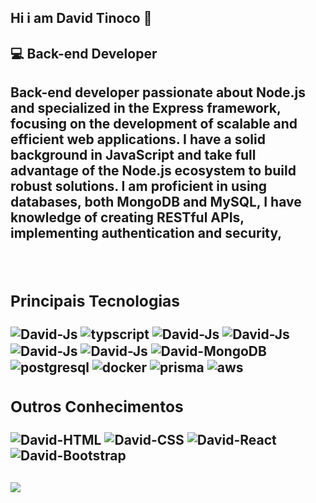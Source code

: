 ## Hi i am David Tinoco 👋


<h2>💻 Back-end Developer<h2>
<p>Back-end developer passionate about Node.js and specialized in the Express framework, focusing on the development of scalable and efficient web applications. I have a solid background in JavaScript and take full advantage of the Node.js ecosystem to build robust solutions. I am proficient in using databases, both MongoDB and MySQL, I have knowledge of creating RESTful APIs, implementing authentication and security,</p>



<div style="display: inline_block"><br>
 <h3>Principais Tecnologias </h3>

 <img align="center" alt="David-Js"  src="https://img.shields.io/badge/JavaScript-F7DF1E?style=for-the-badge&logo=javascript&logoColor=black"> 
 <img align="center" alt="typscript" src="https://img.shields.io/badge/TypeScript-007ACC?style=for-the-badge&logo=typescript&logoColor=white">
 <img align="center" alt="David-Js"  src="https://img.shields.io/badge/Node.js-43853D?style=for-the-badge&logo=node.js&logoColor=white" />      
 <img align="center" alt="David-Js"  src="https://img.shields.io/badge/PHP-777BB4?style=for-the-badge&logo=php&logoColor=white"/>   
 <img align="center" alt="David-Js"  src="https://img.shields.io/badge/Laravel-FF2D20?style=for-the-badge&logo=laravel&logoColor=white" />
 <img align="center" alt="David-Js" src="https://img.shields.io/badge/MySQL-005C84?style=for-the-badge&logo=mysql&logoColor=white"/>
 <img align="center" alt="David-MongoDB" src="https://img.shields.io/badge/MongoDB-4EA94B?style=for-the-badge&logo=mongodb&logoColor=white">
 <img align="center" alt="postgresql" src="https://img.shields.io/badge/PostgreSQL-316192?style=for-the-badge&logo=postgresql&logoColor=white">
 <img align="center" alt="docker" src="https://img.shields.io/badge/docker-%230db7ed.svg?style=for-the-badge&logo=docker&logoColor=white">
 <img align="center" alt="prisma" src="https://img.shields.io/badge/Prisma-3982CE?style=for-the-badge&logo=Prisma&logoColor=white">
 <img align="center" alt="aws" src="https://img.shields.io/badge/AWS-%23FF9900.svg?style=for-the-badge&logo=amazon-aws&logoColor=white">
 
 
</div>
<div>
<h3 style="display: inline_block">Outros Conhecimentos </h3>
 <img align="center" alt="David-HTML"  src="https://img.shields.io/badge/HTML5-E34F26?style=for-the-badge&logo=html5&logoColor=white">
 <img align="center" alt="David-CSS"  src="https://img.shields.io/badge/CSS3-1572B6?style=for-the-badge&logo=css3&logoColor=white">
 <img align="center" alt="David-React"  src="https://img.shields.io/badge/React-20232A?style=for-the-badge&logo=react&logoColor=61DAFB">
  <img align="center" alt="David-Bootstrap" src="https://img.shields.io/badge/Bootstrap-563D7C?style=for-the-badge&logo=bootstrap&logoColor=white">
</div>

##
<a href="https://www.linkedin.com/in/david-maciel-36347518b/" target="_blank"><img src="https://img.shields.io/badge/-LinkedIn-%230077B5?style=for-the-badge&logo=linkedin&logoColor=white" target="_blank"></a> 
